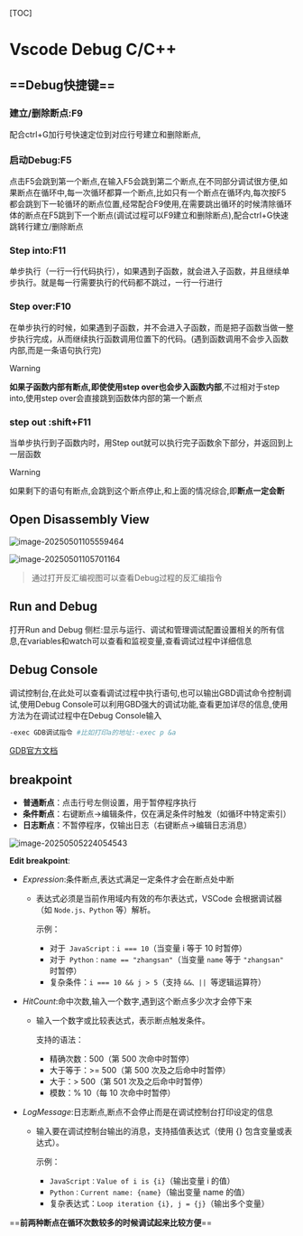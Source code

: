 [TOC]

# Vscode Debug C/C++

## ==Debug快捷键==

### 建立/删除断点:F9

配合ctrl+G加行号快速定位到对应行号建立和删除断点,

### 启动Debug:F5

点击F5会跳到第一个断点,在输入F5会跳到第二个断点,在不同部分调试很方便,如果断点在循环中,每一次循环都算一个断点,比如只有一个断点在循环内,每次按F5都会跳到下一轮循环的断点位置,经常配合F9使用,在需要跳出循环的时候清除循环体的断点在F5跳到下一个断点(调试过程可以F9建立和删除断点),配合ctrl+G快速跳转行建立/删除断点

### Step into:F11

单步执行（一行一行代码执行），如果遇到子函数，就会进入子函数，并且继续单步执行。就是每一行需要执行的代码都不跳过，一行一行进行

### Step over:F10

在单步执行的时候，如果遇到子函数，并不会进入子函数，而是把子函数当做一整步执行完成，从而继续执行函数调用位置下的代码。(遇到函数调用不会步入函数内部,而是一条语句执行完)

> [!warning]
>
> **如果子函数内部有断点,即使使用step over也会步入函数内部**,不过相对于step into,使用step over会直接跳到函数体内部的第一个断点

### step out :shift+F11

当单步执行到子函数内时，用Step out就可以执行完子函数余下部分，并返回到上一层函数

> [!warning]
>
> 如果剩下的语句有断点,会跳到这个断点停止,和上面的情况综合,即**断点一定会断**

## Open Disassembly View

![image-20250501105559464](https://gitee.com/hulu135289/Typora/raw/master/img/20250501105606721.png)

![image-20250501105701164](https://gitee.com/hulu135289/Typora/raw/master/img/20250501105701592.png)

> 通过打开反汇编视图可以查看Debug过程的反汇编指令

## Run and Debug

打开Run and Debug 侧栏:显示与运行、调试和管理调试配置设置相关的所有信息,在variables和watch可以查看和监视变量,查看调试过程中详细信息

## Debug Console

调试控制台,在此处可以查看调试过程中执行语句,也可以输出GBD调试命令控制调试,使用Debug Console可以利用GBD强大的调试功能,查看更加详尽的信息,使用方法为在调试过程中在Debug Console输入

```bash
-exec GDB调试指令 #比如打印a的地址:-exec p &a
```

[GDB官方文档](https://sourceware.org/gdb/)

## breakpoint

- **普通断点**：点击行号左侧设置，用于暂停程序执行
- **条件断点**：右键断点→编辑条件，仅在满足条件时触发（如循环中特定索引）
- **日志断点**：不暂停程序，仅输出日志（右键断点→编辑日志消息）

![image-20250505224054543](https://gitee.com/hulu135289/Typora/raw/master/img/20250505224101759.png)

**Edit breakpoint**:

- $Expression:$条件断点,表达式满足一定条件才会在断点处中断

	- 表达式必须是当前作用域内有效的布尔表达式，VSCode 会根据调试器（如 `Node.js、Python` 等）解析。

		示例：

		- 对于` JavaScript：i === 10`（当变量 i 等于 10 时暂停）
		- 对于` Python：name == "zhangsan"`（当变量 `name` 等于 `"zhangsan"` 时暂停）
		- 复杂条件：`i === 10 && j > 5`（支持 `&&、|| `等逻辑运算符）
- $Hit Count:$命中次数,输入一个数字,遇到这个断点多少次才会停下来

	- 输入一个数字或比较表达式，表示断点触发条件。

		支持的语法：

		- 精确次数：500（第 500 次命中时暂停）
		- 大于等于：>= 500（第 500 次及之后命中时暂停）
		- 大于：> 500（第 501 次及之后命中时暂停）
		- 模数：% 10（每 10 次命中时暂停）
- $Log Message:$日志断点,断点不会停止而是在调试控制台打印设定的信息

	- 输入要在调试控制台输出的消息，支持插值表达式（使用 {} 包含变量或表达式）。

		示例：

		- `JavaScript：Value of i is {i}`（输出变量 i 的值）
		- `Python：Current name: {name}`（输出变量 name 的值）
		- 复杂表达式：`Loop iteration {i}, j = {j}`（输出多个变量）

==**前两种断点在循环次数较多的时候调试起来比较方便**==
